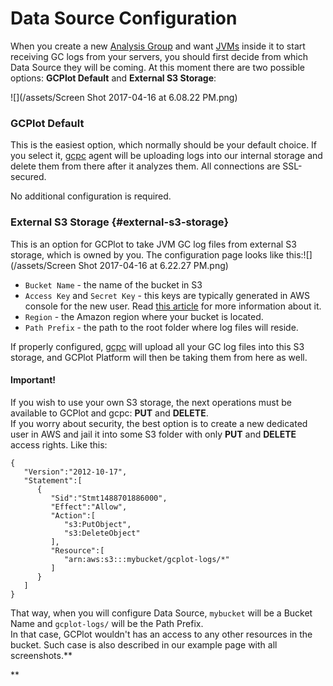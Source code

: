 # Data Source Configuration

When you create a new [Analysis Group](/gcplot-overview/analyze-groups.md) and want [JVMs](/gcplot-overview/analyze-groups.md#jvms) inside it to start receiving GC logs from your servers, you should first decide from which Data Source they will be coming. At this moment there are two possible options: **GCPlot Default** and **External S3 Storage**:

![](/assets/Screen Shot 2017-04-16 at 6.08.22 PM.png)

### GCPlot Default

This is the easiest option, which normally should be your default choice. If you select it, [gcpc](/log-files-processing/connector-installation-and-configuration.md) agent will be uploading logs into our internal storage and delete them from there after it analyzes them. All connections are SSL-secured.

No additional configuration is required.

### External S3 Storage {#external-s3-storage}

This is an option for GCPlot to take JVM GC log files from external S3 storage, which is owned by you. The configuration page looks like this:![](/assets/Screen Shot 2017-04-16 at 6.22.27 PM.png)

* `Bucket Name` - the name of the bucket in S3
* `Access Key` and `Secret Key` - this keys are typically generated in AWS console for the new user. Read [this article](https://aws.amazon.com/blogs/security/wheres-my-secret-access-key/) for more information about it.
* `Region` - the Amazon region where your bucket is located.
* `Path Prefix` - the path to the root folder where log files will reside.

If properly configured, [gcpc](/log-files-processing/connector-installation-and-configuration.md) will upload all your GC log files into this S3 storage, and GCPlot Platform will then be taking them from here as well.

#### Important!

  
If you wish to use your own S3 storage, the next operations must be available to GCPlot and gcpc: **PUT** and **DELETE**.  
If you worry about security, the best option is to create a new dedicated user in AWS and jail it into some S3 folder with only **PUT** and **DELETE** access rights. Like this:

```
{
   "Version":"2012-10-17",
   "Statement":[
      {
         "Sid":"Stmt1488701886000",
         "Effect":"Allow",
         "Action":[
            "s3:PutObject",
            "s3:DeleteObject"
         ],
         "Resource":[
            "arn:aws:s3:::mybucket/gcplot-logs/*"
         ]
      }
   ]
}
```

  
That way, when you will configure Data Source, `mybucket` will be a Bucket Name and `gcplot-logs/` will be the Path Prefix.  
In that case, GCPlot wouldn't has an access to any other resources in the bucket. Such case is also described in our example page with all screenshots.**  
  
  
**

  




